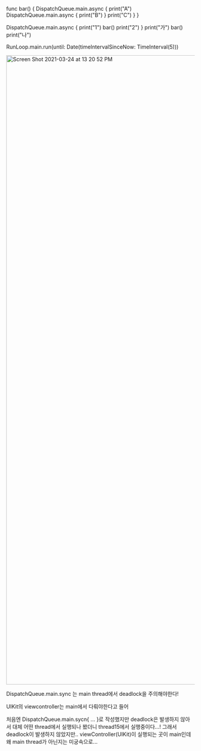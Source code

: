 func bar() {
    DispatchQueue.main.async {
        print("A")
        DispatchQueue.main.async {
            print("B")
        }
        print("C")
    }
}

DispatchQueue.main.async {
    print("1")
    bar()
    print("2")
}
print("가")
bar()
print("나")

RunLoop.main.run(until: Date(timeIntervalSinceNow: TimeInterval(5)))





<img width="1680" alt="Screen Shot 2021-03-24 at 13 20 52 PM" src="https://user-images.githubusercontent.com/60323625/112254392-df5e7700-8ca3-11eb-9859-1417acde0dca.png">

DispatchQueue.main.sync 는 main thread에서 deadlock을 주의해야한다!

UIKit의 viewcontroller는 main에서 다뤄야한다고 들어 

처음엔 DispatchQueue.main.sycn{ ... }로 작성했지만 deadlock은 발생하지 않아서 대체 어떤 thread에서 실행되나 봤더니 thread15에서 실행중이다...! 그래서 deadlock이 발생하지 않았지만.. viewController(UIKit)이 실행되는 곳이 main인데 왜 main thread가 아닌지는 미궁속으로...